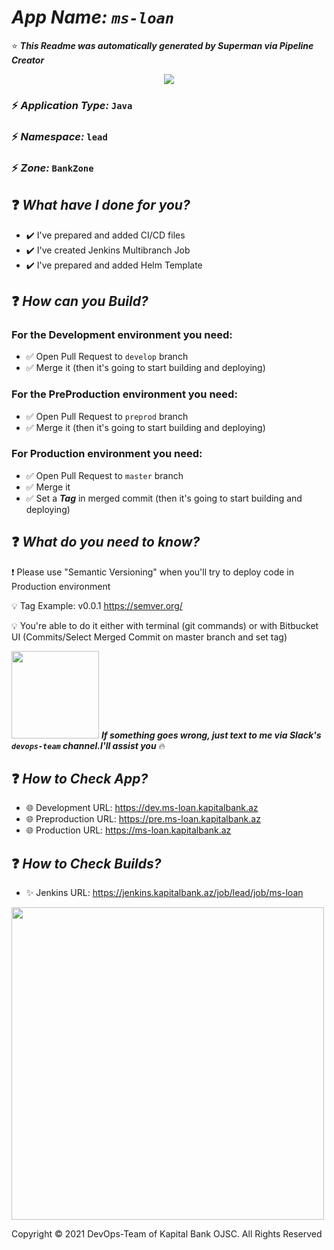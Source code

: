 # ***App Name:***  ***`ms-loan`***
:star: ***This Readme was automatically generated by Superman via Pipeline Creator***
<p align="center">
<img src="https://bitbucket.kapitalbank.az/superman-images/logo.png">
</p>

### :zap: ***Application Type:*** `Java`
### :zap: ***Namespace:*** `lead`
### :zap: ***Zone:*** `BankZone`

## :question: ***What have I done for you?***
- :heavy_check_mark: I've prepared and added CI/CD files
- :heavy_check_mark: I've created Jenkins Multibranch Job
- :heavy_check_mark: I've prepared and added Helm Template

## :question: ***How can you Build?***
### For the Development environment you need:
- :white_check_mark: Open Pull Request to `develop` branch
- :white_check_mark: Merge it (then it's going to start building and deploying)
### For the PreProduction environment you need:
- :white_check_mark: Open Pull Request to `preprod` branch
- :white_check_mark: Merge it (then it's going to start building and deploying)
### For Production environment you need:
- :white_check_mark: Open Pull Request to `master` branch
- :white_check_mark: Merge it
- :white_check_mark: Set a ***Tag*** in merged commit (then it's going to start building and deploying)
## :question: ***What do you need to know?***
:exclamation: Please use "Semantic Versioning" when you'll try to deploy code in Production environment

:bulb: Tag Example: v0.0.1
https://semver.org/

:bulb: You're able to do it either with terminal (git commands) or with Bitbucket UI (Commits/Select Merged Commit on master branch and set tag)

<img src="https://bitbucket.kapitalbank.az/superman-images/say-devops.png" width="140">  ***If something goes wrong, just text to me via Slack's `devops-team` channel.I'll assist you*** :fire:

## :question: ***How to Check App?***
- :globe_with_meridians: Development URL: https://dev.ms-loan.kapitalbank.az
- :globe_with_meridians: Preproduction URL: https://pre.ms-loan.kapitalbank.az
- :globe_with_meridians: Production URL: https://ms-loan.kapitalbank.az
## :question: ***How to Check Builds?***
- :sparkles: Jenkins URL: https://jenkins.kapitalbank.az/job/lead/job/ms-loan
<img src="https://bitbucket.kapitalbank.az/superman-images/batman.gif" width="500">

Copyright &copy; 2021 DevOps-Team of Kapital Bank OJSC. All Rights Reserved
